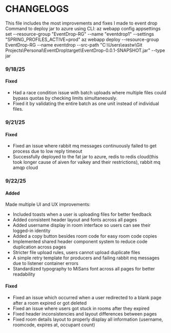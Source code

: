 # CHANGELOGS
This file includes the most improvements and fixes I made to event drop
Command to deploy jar to azure using CLI:
az webapp config appsettings set --resource-group "EventDrop-RG" --name "eventdrop1" --settings "SPRING_PROFILES_ACTIVE=prod"
az webapp deploy --resource-group EventDrop-RG --name eventdrop --src-path "C:\Users\eastw\Git Projects\Personal\EventDrop\target\EventDrop-0.0.1-SNAPSHOT.jar" --type jar

### 9/18/25
#### Fixed
+ Had a race condition issue with batch uploads where multiple files could bypass quotas by checking limits simultaneously.
+ Fixed it by validating the entire batch as one unit instead of individual files.

### 9/21/25
#### Fixed
+ Fixed an issue where rabbit mq messages continuously failed to get process  due to low reply timeout
+ Successfully deployed to the fat jar to azure, redis to redis cloud(this took longer cause of aiven for valkey and their restrictions), rabbit mq amqp cloud

### 9/22/25
#### Added
Made multiple UI and UX improvements:
+ Included toasts when a user is uploading files for better feedback
+ Added consistent header layout and fonts across all pages
+ Added username display in room interface so users can see their logged-in identity
+ Added a copy button besides room code for easy room code copies
+ Implemented shared header component system to reduce code duplication across pages
+ Stricter file upload rules, users cannot upload duplicate files
+ A simple retry template for producers and failing rabbit mq messages due to listener container errors
+ Standardized typography to MiSans font across all pages for better readability

#### Fixed
+ Fixed an issue which occurred when a user redirected to a blank page after a room expired or got deleted
+ Fixed an issue where users got stuck in rooms after they expired
+ Fixed header inconsistencies and layout differences between pages
+ Fixed room details layout to properly display all information (username, roomcode, expires at, occupant count)
